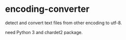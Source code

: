 encoding-converter
==================

detect and convert text files from other encoding to utf-8.

need Python 3 and chardet2 package.
